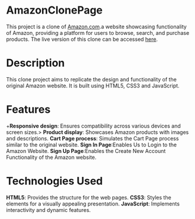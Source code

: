 # AmazonClonePage
 This project is a clone of [Amazon.com](https://www.amazon.com/).a website showcasing functionality of Amazon, providing a platform for users to browse, search, and purchase products. The live version of this clone can be accessed [here](http://127.0.0.1:5500/#).
# Description
This clone project aims to replicate the design and functionality of the original Amazon website. It is built using HTML5, CSS3 and JavaScript.
# Features
+**Responsive design**: Ensures compatibility across various devices and screen sizes.>
**Product display**: Showcases Amazon products with images and descriptions.
**Cart Page process**: Simulates the Cart Page process similar to the original website.
**Sign In Page**:Enables Us to Login to the Amazon Website.
**Sign Up Page**:Enables the Create New Account Functionality of the Amazon website.
# Technologies Used
**HTML5**: Provides the structure for the web pages.
**CSS3**: Styles the elements for a visually appealing presentation.
**JavaScript**: Implements interactivity and dynamic features.
